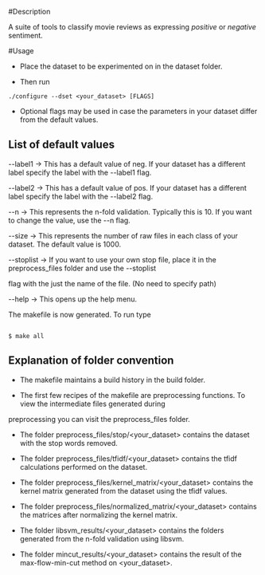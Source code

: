 #Description

A suite of tools to classify movie reviews as expressing *positive* or *negative* sentiment.

#Usage

* Place the dataset to be experimented on in the dataset folder.

* Then run 

```
./configure --dset <your_dataset> [FLAGS]

```

* Optional flags may be used in case the parameters in your dataset differ from the default values. 


## List of default values

--label1 -> This has a default value of neg. If your dataset has a different label specify the label with the --label1 flag.

--label2 -> This has a default value of pos. If your dataset has a different label specify the label with the --label2 flag.

--n      -> This represents the n-fold validation. Typically this is 10. If you want to change the value, use the --n flag.

--size   -> This represents the number of raw files in each class of your dataset. The default value is 1000. 

--stoplist -> If you want to use your own stop file, place it in the preprocess_files folder and use the --stoplist

flag with the just the name of the file. (No need to specify path)

--help   -> This opens up the help menu.

The makefile is now generated. To run type 

```

$ make all

```



## Explanation of folder convention


* The makefile maintains a build history in the build folder.

* The first few recipes of the makefile are preprocessing functions. To view the intermediate files generated during

preprocessing you can visit the preprocess_files folder.

* The folder preprocess_files/stop/<your_dataset> contains the dataset with the stop words removed.

* The folder preprocess_files/tfidf/<your_dataset> contains the tfidf calculations performed on the dataset.

* The folder preprocess_files/kernel_matrix/<your_dataset> contains the kernel matrix generated from the dataset using the tfidf values.

* The folder preprocess_files/normalized_matrix/<your_dataset> contains the matrices after normalizing the kernel matrix.

* The folder libsvm_results/<your_dataset> contains the folders generated from the n-fold validation using libsvm. 

* The folder mincut_results/<your_dataset> contains the result of the max-flow-min-cut method on <your_dataset>.
 



